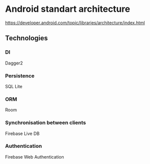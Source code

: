 # Android standart architecture
https://developer.android.com/topic/libraries/architecture/index.html

## Technologies

### DI
Dagger2

### Persistence
SQL Lite

### ORM
Room

### Synchronisation between clients
Firebase Live DB

### Authentication
Firebase Web Authentication

